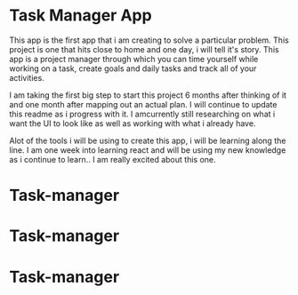 # Task Manager App

This app is the first app that i am creating to solve a particular problem. This project is one that hits close to home and one day, i will tell it's story. This app is a project manager through which you can time yourself while working on a task, create goals and daily tasks and track all of your activities. 

I am taking the first big step to start this project 6 months after thinking of it and one month after mapping out an actual plan. I will continue to update this readme as i progress with it. I amcurrently still researching on what i want the UI to look like as well as working with what i already have. 

Alot of the tools i will be using to create this app, i will be learning along the line. I am one week into learning react and will be using my new knowledge as i continue to learn.. I am really excited about this one. 
# Task-manager
# Task-manager
# Task-manager
